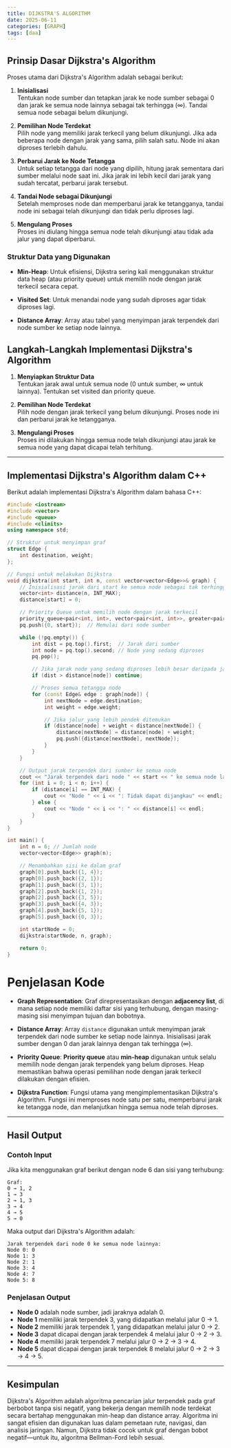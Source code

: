 ```yaml
---
title: DIJKSTRA'S ALGORITHM
date: 2025-06-11
categories: [GRAPH]
tags: [daa]
---
```


## Prinsip Dasar Dijkstra's Algorithm

Proses utama dari Dijkstra's Algorithm adalah sebagai berikut:

1. **Inisialisasi**  
   Tentukan node sumber dan tetapkan jarak ke node sumber sebagai 0 dan jarak ke semua node lainnya sebagai tak terhingga (∞). Tandai semua node sebagai belum dikunjungi.

2. **Pemilihan Node Terdekat**  
   Pilih node yang memiliki jarak terkecil yang belum dikunjungi. Jika ada beberapa node dengan jarak yang sama, pilih salah satu. Node ini akan diproses terlebih dahulu.

3. **Perbarui Jarak ke Node Tetangga**  
   Untuk setiap tetangga dari node yang dipilih, hitung jarak sementara dari sumber melalui node saat ini. Jika jarak ini lebih kecil dari jarak yang sudah tercatat, perbarui jarak tersebut.

4. **Tandai Node sebagai Dikunjungi**  
   Setelah memproses node dan memperbarui jarak ke tetangganya, tandai node ini sebagai telah dikunjungi dan tidak perlu diproses lagi.

5. **Mengulang Proses**  
   Proses ini diulang hingga semua node telah dikunjungi atau tidak ada jalur yang dapat diperbarui.

### Struktur Data yang Digunakan

- **Min-Heap**: Untuk efisiensi, Dijkstra sering kali menggunakan struktur data heap (atau priority queue) untuk memilih node dengan jarak terkecil secara cepat.
  
- **Visited Set**: Untuk menandai node yang sudah diproses agar tidak diproses lagi.

- **Distance Array**: Array atau tabel yang menyimpan jarak terpendek dari node sumber ke setiap node lainnya.

## Langkah-Langkah Implementasi Dijkstra's Algorithm

1. **Menyiapkan Struktur Data**  
   Tentukan jarak awal untuk semua node (0 untuk sumber, ∞ untuk lainnya). Tentukan set visited dan priority queue.

2. **Pemilihan Node Terdekat**  
   Pilih node dengan jarak terkecil yang belum dikunjungi. Proses node ini dan perbarui jarak ke tetangganya.

3. **Mengulangi Proses**  
   Proses ini dilakukan hingga semua node telah dikunjungi atau jarak ke semua node yang dapat dicapai telah terhitung.

---

## Implementasi Dijkstra's Algorithm dalam C++

Berikut adalah implementasi Dijkstra's Algorithm dalam bahasa C++:

```cpp
#include <iostream>
#include <vector>
#include <queue>
#include <climits>
using namespace std;

// Struktur untuk menyimpan graf
struct Edge {
    int destination, weight;
};

// Fungsi untuk melakukan Dijkstra
void dijkstra(int start, int n, const vector<vector<Edge>>& graph) {
    // Inisialisasi jarak dari start ke semua node sebagai tak terhingga
    vector<int> distance(n, INT_MAX);
    distance[start] = 0;

    // Priority Queue untuk memilih node dengan jarak terkecil
    priority_queue<pair<int, int>, vector<pair<int, int>>, greater<pair<int, int>>> pq;
    pq.push({0, start});  // Memulai dari node sumber

    while (!pq.empty()) {
        int dist = pq.top().first;  // Jarak dari sumber
        int node = pq.top().second; // Node yang sedang diproses
        pq.pop();

        // Jika jarak node yang sedang diproses lebih besar daripada jarak yang tercatat, lewati
        if (dist > distance[node]) continue;

        // Proses semua tetangga node
        for (const Edge& edge : graph[node]) {
            int nextNode = edge.destination;
            int weight = edge.weight;

            // Jika jalur yang lebih pendek ditemukan
            if (distance[node] + weight < distance[nextNode]) {
                distance[nextNode] = distance[node] + weight;
                pq.push({distance[nextNode], nextNode});
            }
        }
    }

    // Output jarak terpendek dari sumber ke semua node
    cout << "Jarak terpendek dari node " << start << " ke semua node lainnya:" << endl;
    for (int i = 0; i < n; i++) {
        if (distance[i] == INT_MAX) {
            cout << "Node " << i << ": Tidak dapat dijangkau" << endl;
        } else {
            cout << "Node " << i << ": " << distance[i] << endl;
        }
    }
}

int main() {
    int n = 6; // Jumlah node
    vector<vector<Edge>> graph(n);

    // Menambahkan sisi ke dalam graf
    graph[0].push_back({1, 4});
    graph[0].push_back({2, 1});
    graph[1].push_back({3, 1});
    graph[2].push_back({1, 2});
    graph[2].push_back({3, 5});
    graph[3].push_back({4, 3});
    graph[4].push_back({5, 1});
    graph[5].push_back({0, 3});

    int startNode = 0;
    dijkstra(startNode, n, graph);

    return 0;
}
```

# Penjelasan Kode

- **Graph Representation**: Graf direpresentasikan dengan **adjacency list**, di mana setiap node memiliki daftar sisi yang terhubung, dengan masing-masing sisi menyimpan tujuan dan bobotnya.

- **Distance Array**: Array `distance` digunakan untuk menyimpan jarak terpendek dari node sumber ke setiap node lainnya. Inisialisasi jarak sumber dengan 0 dan jarak lainnya dengan tak terhingga (∞).

- **Priority Queue**: **Priority queue** atau **min-heap** digunakan untuk selalu memilih node dengan jarak terpendek yang belum diproses. Heap memastikan bahwa operasi pemilihan node dengan jarak terkecil dilakukan dengan efisien.

- **Dijkstra Function**: Fungsi utama yang mengimplementasikan Dijkstra's Algorithm. Fungsi ini memproses node satu per satu, memperbarui jarak ke tetangga node, dan melanjutkan hingga semua node telah diproses.

---

## Hasil Output

### Contoh Input

Jika kita menggunakan graf berikut dengan node 6 dan sisi yang terhubung:

```
Graf:
0 → 1, 2
1 → 3
2 → 1, 3
3 → 4
4 → 5
5 → 0
```

Maka output dari Dijkstra's Algorithm adalah:

```
Jarak terpendek dari node 0 ke semua node lainnya:
Node 0: 0
Node 1: 3
Node 2: 1
Node 3: 4
Node 4: 7
Node 5: 8
```


### Penjelasan Output

- **Node 0** adalah node sumber, jadi jaraknya adalah 0.
- **Node 1** memiliki jarak terpendek 3, yang didapatkan melalui jalur 0 → 1.
- **Node 2** memiliki jarak terpendek 1, yang didapatkan melalui jalur 0 → 2.
- **Node 3** dapat dicapai dengan jarak terpendek 4 melalui jalur 0 → 2 → 3.
- **Node 4** memiliki jarak terpendek 7 melalui jalur 0 → 2 → 3 → 4.
- **Node 5** dapat dicapai dengan jarak terpendek 8 melalui jalur 0 → 2 → 3 → 4 → 5.

---

## Kesimpulan

Dijkstra's Algorithm adalah algoritma pencarian jalur terpendek pada graf berbobot tanpa sisi negatif, yang bekerja dengan memilih node terdekat secara bertahap menggunakan min-heap dan distance array. Algoritma ini sangat efisien dan digunakan luas dalam pemetaan rute, navigasi, dan analisis jaringan. Namun, Dijkstra tidak cocok untuk graf dengan bobot negatif—untuk itu, algoritma Bellman-Ford lebih sesuai.